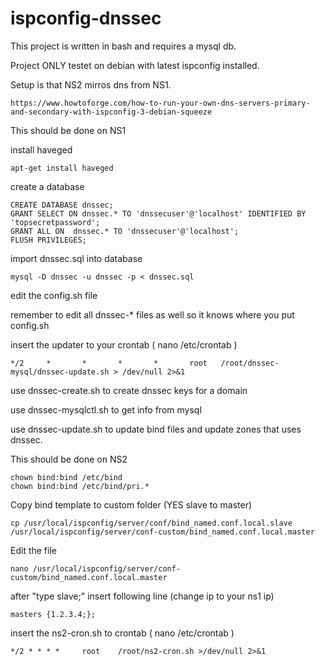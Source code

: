 # ispconfig-dnssec

This project is written in bash and requires a mysql db.

Project ONLY testet on debian with latest ispconfig installed.

Setup is that NS2 mirros dns from NS1.

	https://www.howtoforge.com/how-to-run-your-own-dns-servers-primary-and-secondary-with-ispconfig-3-debian-squeeze

This should be done on NS1

install haveged

	apt-get install haveged

create a database

	CREATE DATABASE dnssec;
	GRANT SELECT ON dnssec.* TO 'dnssecuser'@'localhost' IDENTIFIED BY 'topsecretpassword';
	GRANT ALL ON  dnssec.* TO 'dnssecuser'@'localhost'; 
	FLUSH PRIVILEGES;

import dnssec.sql into database

	mysql -D dnssec -u dnssec -p < dnssec.sql

edit the config.sh file

remember to edit all dnssec-* files as well so it knows where you put config.sh

insert the updater to your crontab ( nano /etc/crontab )

	*/2     *       *       *       *       root   /root/dnssec-mysql/dnssec-update.sh > /dev/null 2>&1


use dnssec-create.sh to create dnssec keys for a domain

use dnssec-mysqlctl.sh to get info from mysql

use dnssec-update.sh to update bind files and update zones that uses dnssec.


This should be done on NS2

	chown bind:bind /etc/bind
	chown bind:bind /etc/bind/pri.*

Copy bind template to custom folder (YES slave to master)

	cp /usr/local/ispconfig/server/conf/bind_named.conf.local.slave /usr/local/ispconfig/server/conf-custom/bind_named.conf.local.master

Edit the file

	nano /usr/local/ispconfig/server/conf-custom/bind_named.conf.local.master

after "type slave;" insert following line (change ip to your ns1 ip)

	masters {1.2.3.4;};

insert the ns2-cron.sh to crontab ( nano /etc/crontab )

	*/2	* * * *     root    /root/ns2-cron.sh >/dev/null 2>&1
